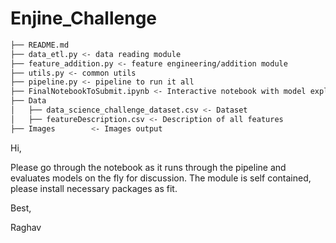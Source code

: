 # Enjine_Challenge

```bash
├── README.md
├── data_etl.py <- data reading module
├── feature_addition.py <- feature engineering/addition module
├── utils.py <- common utils
├── pipeline.py <- pipeline to run it all
├── FinalNotebookToSubmit.ipynb <- Interactive notebook with model explanations
├── Data                
│   ├── data_science_challenge_dataset.csv <- Dataset
│   ├── featureDescription.csv <- Description of all features
├── Images        <- Images output         


```


Hi,

Please go through the notebook as it runs through the pipeline and evaluates models on the fly for discussion. The module is self contained, please install necessary packages as fit.

Best,

Raghav
